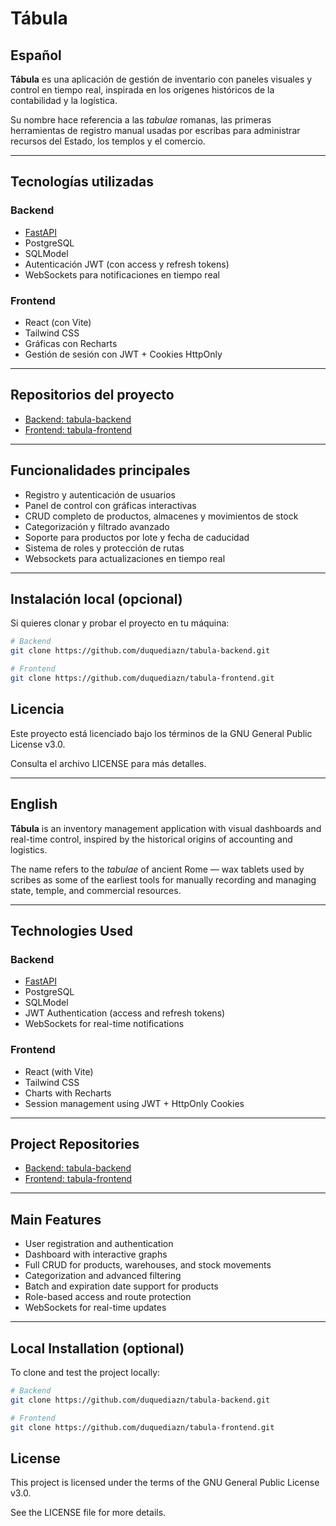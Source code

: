 # Tábula

## Español

**Tábula** es una aplicación de gestión de inventario con paneles visuales y control en tiempo real, inspirada en los orígenes históricos de la contabilidad y la logística.

Su nombre hace referencia a las *tabulae* romanas, las primeras herramientas de registro manual usadas por escribas para administrar recursos del Estado, los templos y el comercio.

---

## Tecnologías utilizadas

### Backend
-  [FastAPI](https://fastapi.tiangolo.com/)
-  PostgreSQL
-  SQLModel
-  Autenticación JWT (con access y refresh tokens)
-  WebSockets para notificaciones en tiempo real

### Frontend
-  React (con Vite)
-  Tailwind CSS
-  Gráficas con Recharts
-  Gestión de sesión con JWT + Cookies HttpOnly

---

## Repositorios del proyecto

- [Backend: tabula-backend](https://github.com/duquediazn/tabula-backend) 
- [Frontend: tabula-frontend](https://github.com/duquediazn/tabula-frontend) 

---

## Funcionalidades principales

- Registro y autenticación de usuarios
- Panel de control con gráficas interactivas
- CRUD completo de productos, almacenes y movimientos de stock
- Categorización y filtrado avanzado
- Soporte para productos por lote y fecha de caducidad
- Sistema de roles y protección de rutas
- Websockets para actualizaciones en tiempo real

---

## Instalación local (opcional)

Si quieres clonar y probar el proyecto en tu máquina:

```bash
# Backend
git clone https://github.com/duquediazn/tabula-backend.git

# Frontend
git clone https://github.com/duquediazn/tabula-frontend.git
```

## Licencia
Este proyecto está licenciado bajo los términos de la GNU General Public License v3.0.

Consulta el archivo LICENSE para más detalles.


---


## English

**Tábula** is an inventory management application with visual dashboards and real-time control, inspired by the historical origins of accounting and logistics.

The name refers to the *tabulae* of ancient Rome — wax tablets used by scribes as some of the earliest tools for manually recording and managing state, temple, and commercial resources.

---

## Technologies Used

### Backend
-  [FastAPI](https://fastapi.tiangolo.com/)
-  PostgreSQL
-  SQLModel
-  JWT Authentication (access and refresh tokens)
-  WebSockets for real-time notifications

### Frontend
-  React (with Vite)
-  Tailwind CSS
-  Charts with Recharts
-  Session management using JWT + HttpOnly Cookies

---

## Project Repositories

- [Backend: tabula-backend](https://github.com/duquediazn/tabula-backend) 
- [Frontend: tabula-frontend](https://github.com/duquediazn/tabula-frontend)

---

## Main Features

- User registration and authentication
- Dashboard with interactive graphs
- Full CRUD for products, warehouses, and stock movements
- Categorization and advanced filtering
- Batch and expiration date support for products
- Role-based access and route protection
- WebSockets for real-time updates

---

## Local Installation (optional)

To clone and test the project locally:

```bash
# Backend
git clone https://github.com/duquediazn/tabula-backend.git

# Frontend
git clone https://github.com/duquediazn/tabula-frontend.git
```

## License
This project is licensed under the terms of the GNU General Public License v3.0.

See the LICENSE file for more details.
